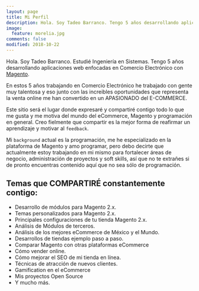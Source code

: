 ```yaml
---
layout: page
title: Mi Perfil
description: Hola. Soy Tadeo Barranco. Tengo 5 años desarrollando aplicaciones eCommerce utilizando Magento
image:
  feature: morelia.jpg
comments: false
modified: 2018-10-22
---
```


Hola. Soy Tadeo Barranco. Estudié Ingeniería en Sistemas. Tengo 5 años desarrollando aplicaciones web enfocadas en Comercio Electrónico con [Magento](https://magento.com/).

En estos 5 años trabajando en Comercio Electrónico he trabajado con gente muy talentosa y eso junto con las increibles oportunidades que representa la venta online me han convertido en un APASIONADO del E-COMMERCE.

Este sitio será el lugar donde expresaré y compartiré contigo todo lo que me gusta y me motiva del mundo del eCommerce, Magento y programación en general. Creo fielmente que compartir es la mejor forma de reafirmar un aprendizaje y motivar al `feedback`.

Mi `background` actual es la programación, me he especializado en la plataforma de Magento y amo programar, pero debo decirte que actualmente estoy trabajando en mi mismo para fortalecer áreas de negocio, administración de proyectos y soft skills, así que no te extrañes si de pronto encuentras contenido aquí que no sea sólo de programación.

## Temas que COMPARTIRÉ constantemente contigo:

* Desarrollo de módulos para Magento 2.x.
* Temas personalizados para Magento 2.x.
* Principales configuraciones de tu tienda Magento 2.x.
* Análisis de Módulos de terceros.
* Análisis de los mejores eCommerce de México y el Mundo.
* Desarrollos de tiendas ejemplo paso a paso.
* Comparar Magento con otras plataformas eCommerce
* Cómo vender online.
* Cómo mejorar el SEO de mi tienda en línea.
* Técnicas de atracción de nuevos clientes.
* Gamification en el eCommerce
* Mis proyectos Open Source
* Y mucho más.
